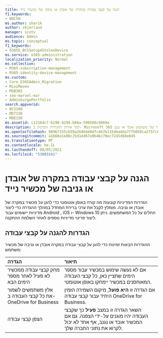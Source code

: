 ```yaml
---
title: הגנה על קבצי עבודה במקרה של אובדן או גניבה של מכשיר נייד
f1.keywords:
- NOCSH
ms.author: sharik
author: skjerland
manager: scotv
audience: Admin
ms.topic: conceptual
f1_keywords:
- O365E_BCSSetup4StolenDevice
ms.service: o365-administration
localization_priority: Normal
ms.collection:
- M365-subscription-management
- M365-identity-device-management
ms.custom:
- Core_O365Admin_Migration
- MiniMaven
- MSB365
- seo-marvel-mar
- AdminSurgePortfolio
search.appverid:
- BCS160
- MET150
- MOE150
ms.assetid: c12164c7-6190-4294-b88a-590580c9869a
description: למד אודות ההגדרות הזמינות ב- Microsoft 365 לעסקים כדי להגן על קבצי עבודה אם מכשיר של משתמש אובד או נגנב.
ms.openlocfilehash: 98967155cb59a2646440dfc4b7b115d4adda7ffb050ca2f57c6249a48deea0fb
ms.sourcegitcommit: a1b66e1e80c25d14d67a9b46c79ec7245d88e045
ms.translationtype: MT
ms.contentlocale: he-IL
ms.lasthandoff: 08/05/2021
ms.locfileid: "53803241"
---
```

# <a name="protect-work-files-when-a-mobile-device-is-lost-or-stolen"></a>הגנה על קבצי עבודה במקרה של אובדן או גניבה של מכשיר נייד

הגדרות המדיניות קובעות מה קורה באופן אוטומטי כדי להגן על מכשיר במקרה של אובדן או גניבה. מומלץ לקבל את ערכי ברירת המחדל במהלך ההגדרה כדי ליצור מדיניות יישומים עבור Android , iOS ו- Windows 10 החלים על כל המשתמשים. ניתן ליצור פריטי מדיניות נוספים לאחר השלמת ההתקנה.
  
## <a name="settings-that-protect-work-files"></a>הגדרות להגנה על קבצי עבודה

ההגדרות הבאות זמינות כדי להגן על קבצי עבודה במקרה אובדן או גניבה של מכשיר משתמש:


|הגדרה  <br/> |תיאור  <br/> |
|:-----|:-----|
|מחק קבצי עבודה ממכשיר לא פעיל לאחר מספר הימים הבא  <br/> |אם לא נעשה שימוש במכשיר עבור מספר הימים שתציין כאן, כל קבצי העבודה המאוחסנים במכשיר יימחקו באופן אוטומטי.  <br/> |
|אלץ משתמשים לשמור את כל קבצי העבודה ב- OneDrive for Business  <br/> |אם הגדרה זו **היא פועל**, מיקום השמירה הזמין היחיד עבור קבצי עבודה OneDrive for Business.  <br/> |
|הצפן קבצי עבודה  <br/> |השאר הגדרה זו במצב **פעיל** כך שקבצי העבודה יהיו מוגנים על-ידי הצפנה. גם אם המכשיר אובד או נגנב, אף אחד לא יכול לקרוא את נתוני החברה שלך.  <br/> |
   


